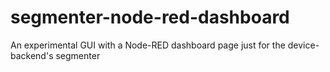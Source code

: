 # segmenter-node-red-dashboard
An experimental GUI with a Node-RED dashboard page just for the device-backend's segmenter
